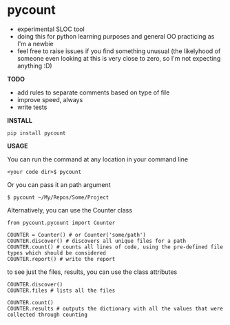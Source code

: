 pycount
=======

* experimental SLOC tool
* doing this for python learning purposes and general OO practicing as I'm a newbie
* feel free to raise issues if you find something unusual (the likelyhood of someone even looking at this is
very close to zero, so I'm not expecting anything :D)

**TODO**
* add rules to separate comments based on type of file
* improve speed, always
* write tests

**INSTALL**
```
pip install pycount
```

**USAGE**

You can run the command at any location in your command line
```
<your code dir>$ pycount
```

Or you can pass it an path argument
```
$ pycount ~/My/Repos/Some/Project
```

Alternatively, you can use the Counter class
```
from pycount.pycount import Counter

COUNTER = Counter() # or Counter('some/path')
COUNTER.discover() # discovers all unique files for a path
COUNTER.count() # counts all lines of code, using the pre-defined file types which should be considered
COUNTER.report() # write the report
```

to see just the files, results, you can use the class attributes
```
COUNTER.discover()
COUNTER.files # lists all the files

COUNTER.count()
COUNTER.results # outputs the dictionary with all the values that were collected through counting
```
